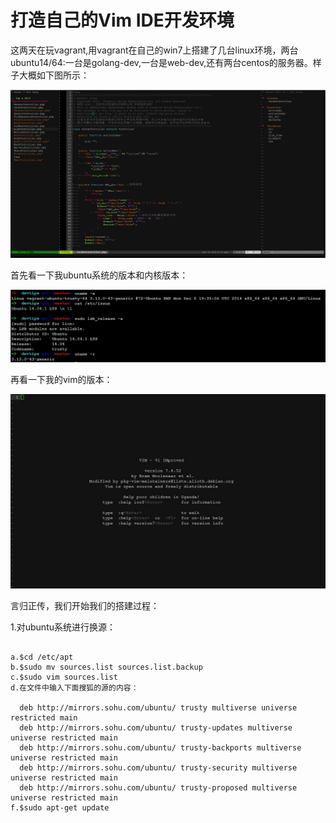 # 打造自己的Vim IDE开发环境

这两天在玩vagrant,用vagrant在自己的win7上搭建了几台linux环境，两台ubuntu14/64:一台是golang-dev,一台是web-dev,还有两台centos的服务器。样子大概如下图所示：

![](../images/vim1.jpg?raw=true)

首先看一下我ubuntu系统的版本和内核版本：

![](../images/vim2.jpg?raw=true)

再看一下我的vim的版本：

![](../images/vim3.jpg?raw=true)

言归正传，我们开始我们的搭建过程：

1.对ubuntu系统进行换源：

``` shell

a.$cd /etc/apt
b.$sudo mv sources.list sources.list.backup
c.$sudo vim sources.list
d.在文件中输入下面搜狐的源的内容：

  deb http://mirrors.sohu.com/ubuntu/ trusty multiverse universe restricted main
  deb http://mirrors.sohu.com/ubuntu/ trusty-updates multiverse universe restricted main
  deb http://mirrors.sohu.com/ubuntu/ trusty-backports multiverse universe restricted main
  deb http://mirrors.sohu.com/ubuntu/ trusty-security multiverse universe restricted main
  deb http://mirrors.sohu.com/ubuntu/ trusty-proposed multiverse universe restricted main
f.$sudo apt-get update

```
